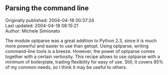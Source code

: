 ## Parsing the command line  
Originally published: 2004-04-18 00:37:24  
Last updated: 2004-04-18 08:15:21  
Author: Michele Simionato  
  
The module optparse was a great addition to Python 2.3, since it is much more
powerful and easier to use than getopt. Using optparse, writing command-line
tools is a breeze. However, the power of optparse comes together with a certain
verbosity. This recipe allows to use optparse with a minimum of boilerplate,
trading flexibility for easy of use. Still, it covers 95% of my common needs,
so I think it may be useful to others.